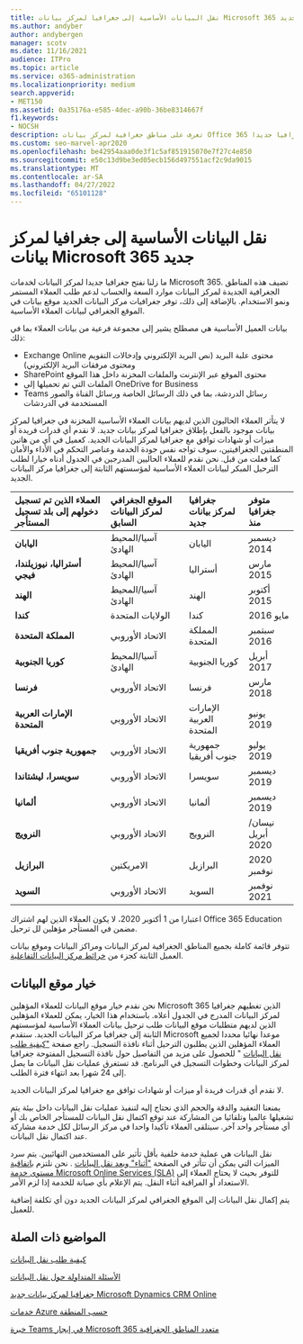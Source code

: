 ```yaml
---
title: نقل البيانات الأساسية إلى جغرافيا لمركز بيانات Microsoft 365 جديد
ms.author: andyber
author: andybergen
manager: scotv
ms.date: 11/16/2021
audience: ITPro
ms.topic: article
ms.service: o365-administration
ms.localizationpriority: medium
search.appverid:
- MET150
ms.assetid: 0a35176a-e585-4dec-a90b-36be8314667f
f1.keywords:
- NOCSH
description: تعرف على مناطق جغرافية لمركز بيانات Office 365 جديدة وكيفية استخدام خيار موقع البيانات لطلب نقل بياناتك الأساسية إلى جغرافيا جديدا.
ms.custom: seo-marvel-apr2020
ms.openlocfilehash: be42954aaa0de3f1c5af851915070e7f27c4e850
ms.sourcegitcommit: e50c13d9be3ed05ecb156d497551acf2c9da9015
ms.translationtype: MT
ms.contentlocale: ar-SA
ms.lasthandoff: 04/27/2022
ms.locfileid: "65101128"
---
```

# <a name="moving-core-data-to-new-microsoft-365-datacenter-geos"></a>نقل البيانات الأساسية إلى جغرافيا لمركز بيانات Microsoft 365 جديد

ما زلنا نفتح جغرافيا جديدا لمركز البيانات لخدمات Microsoft 365. تضيف هذه المناطق الجغرافية الجديدة لمركز البيانات موارد السعة والحساب لدعم طلب العملاء المستمر ونمو الاستخدام. بالإضافة إلى ذلك، توفر جغرافيات مركز البيانات الجديد موقع بيانات في الموقع الجغرافي لبيانات العملاء الأساسية. 

بيانات العميل الأساسية هي مصطلح يشير إلى مجموعة فرعية من بيانات العملاء بما في ذلك: 
- Exchange Online محتوى علبة البريد (نص البريد الإلكتروني وإدخالات التقويم ومحتوى مرفقات البريد الإلكتروني)
- SharePoint محتوى الموقع عبر الإنترنت والملفات المخزنة داخل هذا الموقع
- الملفات التي تم تحميلها إلى OneDrive for Business
- Teams رسائل الدردشة، بما في ذلك الرسائل الخاصة ورسائل القناة والصور المستخدمة في الدردشات
  
لا يتأثر العملاء الحاليون الذين لديهم بيانات العملاء الأساسية المخزنة في جغرافيا لمركز بيانات موجود بالفعل بإطلاق جغرافيا لمركز بيانات جديد. لا نقدم أي قدرات فريدة أو ميزات أو شهادات توافق مع جغرافيا لمركز البيانات الجديد. كعميل في أي من هاتين المنطقتين الجغرافيتين، سوف تواجه نفس جودة الخدمة وعناصر التحكم في الأداء والأمان كما فعلت من قبل. نحن نقدم للعملاء الحاليين المدرجين في الجدول أدناه خيارا لطلب الترحيل المبكر لبيانات العملاء الأساسية لمؤسستهم الثابتة إلى جغرافيا مركز البيانات الجديد.
  
| العملاء الذين تم تسجيل دخولهم إلى بلد تسجيل المستأجر | الموقع الجغرافي لمركز البيانات السابق | جغرافيا لمركز بيانات جديد | متوفر جغرافيا منذ |
|:-----|:-----|:-----|:-----|
|**اليابان**| آسيا/المحيط الهادئ | اليابان | ديسمبر 2014 |
|**أستراليا، نيوزيلندا، فيجي**| آسيا/المحيط الهادئ | أستراليا | مارس 2015 |
|**الهند**| آسيا/المحيط الهادئ | الهند | أكتوبر 2015 |
|**كندا**| الولايات المتحدة | كندا | مايو 2016 |
|**المملكة المتحدة**| الاتحاد الأوروبي | المملكة المتحدة | سبتمبر 2016 |
|**كوريا الجنوبية**| آسيا/المحيط الهادئ | كوريا الجنوبية | أبريل 2017 |
|**فرنسا**| الاتحاد الأوروبي | فرنسا | مارس 2018 |
|**الإمارات العربية المتحدة**| الاتحاد الأوروبي | الإمارات العربية المتحدة | يونيو 2019 |
|**جمهورية جنوب أفريقيا**| الاتحاد الأوروبي | جمهورية جنوب أفريقيا | يوليو 2019 |
|**سويسرا، ليشتاندا**| الاتحاد الأوروبي | سويسرا | ديسمبر 2019 |
|**ألمانيا**| الاتحاد الأوروبي | ألمانيا | ديسمبر 2019 |
|**النرويج**| الاتحاد الأوروبي | النرويج | نيسان/أبريل 2020 |
|**البرازيل**| الامريكتين | البرازيل | 2020 نوفمبر |
|**السويد**| الاتحاد الأوروبي | السويد | نوفمبر 2021 |

اعتبارا من 1 أكتوبر 2020، لا يكون العملاء الذين لهم اشتراك Office 365 Education مضمن في المستأجر مؤهلين لل ترحيل.

تتوفر قائمة كاملة بجميع المناطق الجغرافية لمركز البيانات ومراكز البيانات وموقع بيانات العميل الثابتة كجزء من [خرائط مركز البيانات التفاعلية](https://office.com/datamaps). 
  
## <a name="data-residency-option"></a>خيار موقع البيانات

نحن نقدم خيار موقع البيانات للعملاء المؤهلين Microsoft 365 الذين تغطيهم جغرافيا لمركز البيانات المدرج في الجدول أعلاه. باستخدام هذا الخيار، يمكن للعملاء المؤهلين الذين لديهم متطلبات موقع البيانات طلب ترحيل بيانات العملاء الأساسية لمؤسستهم الثابتة إلى جغرافيا مركز البيانات الجديد.  ستقدم Microsoft موعدا نهائيا محددا لجميع العملاء المؤهلين الذين يطلبون الترحيل أثناء نافذة التسجيل.  راجع صفحة ["كيفية طلب نقل البيانات](request-your-data-move.md) " للحصول على مزيد من التفاصيل حول نافذة التسجيل المفتوحة جغرافيا لمركز البيانات وخطوات التسجيل في البرنامج.  قد تستغرق عمليات نقل البيانات ما يصل إلى 24 شهرا بعد انتهاء فترة الطلب.

لا نقدم أي قدرات فريدة أو ميزات أو شهادات توافق مع جغرافيا لمركز البيانات الجديد.
    
يمنعنا التعقيد والدقة والحجم الذي نحتاج إليه لتنفيذ عمليات نقل البيانات داخل بيئة يتم تشغيلها عالميا وتلقائيا من المشاركة عند توقع اكتمال نقل البيانات للمستأجر الخاص بك أو أي مستأجر واحد آخر. سيتلقى العملاء تأكيدا واحدا في مركز الرسائل لكل خدمة مشاركة عند اكتمال نقل البيانات. 
    
نقل البيانات هي عملية خدمة خلفية بأقل تأثير على المستخدمين النهائيين. يتم سرد الميزات التي يمكن أن تتأثر في الصفحة ["أثناء" وبعد نقل البيانات](during-and-after-your-data-move.md) . نحن نلتزم [باتفاقية مستوى خدمة Microsoft Online Services (SLA)](https://go.microsoft.com/fwlink/p/?LinkId=523897) للتوفر بحيث لا يحتاج العملاء إلى الاستعداد أو المراقبة أثناء النقل. يتم الإعلام بأي صيانة للخدمة إذا لزم الأمر. 

يتم إكمال نقل البيانات إلى الموقع الجغرافي لمركز البيانات الجديد دون أي تكلفة إضافية للعميل.
    
## <a name="related-topics"></a>المواضيع ذات الصلة 
 
[كيفية طلب نقل البيانات](request-your-data-move.md)
    
[الأسئلة المتداولة حول نقل البيانات](data-move-faq.yml)
  
[جغرافيا لمركز بيانات جديد Microsoft Dynamics CRM Online](/power-platform/admin/new-datacenter-regions)
  
[خدمات Azure حسب المنطقة](https://azure.microsoft.com/regions/)

[خبرة Teams في إيجار Microsoft 365 متعدد المناطق الجغرافية](/microsoftteams/teams-experience-o365odb-spo-multi-geo)
